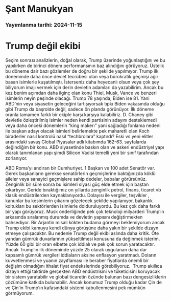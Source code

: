 # Şant Manukyan

### Yayımlanma tarihi: 2024-11-15

# Trump değil ekibi

Seçim sonrası analizlerin, doğal olarak, Trump üzerinde yoğunlaştığını ve bu yapılırken de birinci dönem performansının baz alındığını görüyoruz. Üstelik bu döneme dair bazı gözlemler de doğru bir şekilde yapılmıyor. Trump ilk döneminde daha önce devlet tecrübesi olan veya bürokratik geçmişi ağır basan isimlerle kuşatılmıştı. İsterseniz daha heyecanlı olsun veya çok şey biliyorum imajı vermek için derin devletin adamları da yazabilirim. Ancak bu kez benim açımdan daha ilginç olan konu Thiel, Musk, Vance ve benzeri isimlerin neyin peşinde olacağı. Trump 78 yaşında, Biden ise 81. Yani ABD’nin veya siyasetin geleceğini tartışıyorsak tıpkı Biden vakasında olduğu gibi Trump da başrolde değil, sadece ön planda görünüyor. İlk döneme oranla tamamen farklı bir ekiple karşı karşıya kalabiliriz. D. Chaney gibi devletle özleştirilmiş isimler neden kendi partisinin adayını desteklemedi veya daha önceki dönemlerin “king makerı” yani sağladığı fonlama nedeni ile başkan adayı olacak isimleri belirlemekte pek maharetli olan Koch biraderler nasıl kontrolü nasıl “techbrolara” kaptırdı? Eski vs yeni elitler arasındaki savaş Global Piyasalar adlı kitabımda 162-63. sayfalarda değindiğim bir konu. ABD siyasetinde baskın olan ve askeri endüstriyel yapı olarak tanımlanan yapı şimdi Silicon Vadisi temelli yeni bir sınıf tarafından zorlanıyor.

ABD Roma’yı andıran bir Cumhuriyet. 1 Başkan ve 100 adet Senatör var. Gerek başkanların gerekse senatörlerin geçmişlerine baktığınızda köklü aileler veya sanayici geçmişlere sahip dedeler, babalar görürsünüz. Zenginlik bir süre sonra bu isimleri siyasi güç elde etmek için baştan çıkartıyor. Geride bıraktığımız on yıllarda zenginlik petrol, finans, ticaret vb klasik endüstrilerden kaynaklanıyordu. Dolayısı ile vergiler, teşvikler , kanunlar bu kesimlerin çıkarını gözetecek şekilde yapılanıyor, bakanlık koltukları bu sektörlerden isimlerle dolduruluyordu. Bu kez çok daha farklı bir yapı görüyoruz. Musk önderliğinde pek çok teknoloji milyarderi Trump’ın arkasında sıralanmış durumda ve devletin yapısını değiştirmekten bahsediyor. Bir Arjantin misali kökten budama görmeyi beklemiyorum ancak Trump ekibi kamuyu kendi dünya görüşüne daha yakın bir şekilde dizayn etmeye çalışacaktır. Bu nedenle Trump değil ekibi aslında daha kritik. Öte yandan gümrük duvarlarının yükseltilmesi konusuna da değinmek isterim. Yüzde 60 gibi bir oran elbette çok iddialı ve pek çok sorun yaratacaktır. Ancak Trump’ın ilk döneminde yüzde 25 olarak uygulanan daha dar kapsamlı gümrük vergileri iddiaların aksine enflasyon yaratmadı. Doların kuvvetlenmesi ve yuanın zayıflaması ile beraber fiyatlarda önemli bir değişim olmadığını ithalat fiyat endekslerinde görebiliyoruz.  Trump akıllıca dizayn ettiği taktirde gerçekten ABD endüstrisini ve tüketicisini koruyacak bir sistem yaratabilir ve global ticaretin özünde bulunan bazı dengesizliklerin çözümüne katkıda bulunabilir. Ancak konumuz Trump olduğu kadar Çin de ve Çin’in Trump’ın kafasındaki sistemi kabullenmesini pek mümkün görmüyorum.

